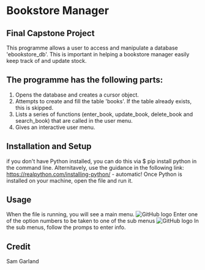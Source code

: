 # Bookstore Manager
## Final Capstone Project

This programme allows a user to access and manipulate a database 'ebookstore_db'. This is important in helping a bookstore manager easily keep track of and update stock. 

## The programme has the following parts:
1. Opens the database and creates a cursor object.
1. Attempts to create and fill the table 'books'. If the table already exists, this is skipped.
1. Lists a series of functions (enter_book, update_book, delete_book and search_book) that are called in the user menu.
1. Gives an interactive user menu. 

## Installation and Setup
if you don't have Python installed, you can do this via $ pip install python in the command line. Alternitavely, use the guidance in the following link:
https://realpython.com/installing-python/ - automatic!
Once Python is installed on your machine, open the file and run it. 

## Usage
When the file is running, you will see a main menu.
![GitHub logo](/finalCapstone/Main_menu.png)
Enter one of the option numbers to be taken to one of the sub menus
![GitHub logo](/finalCapstone/Sub_menu.png)
In the sub menus, follow the promps to enter info.

## Credit
Sam Garland



